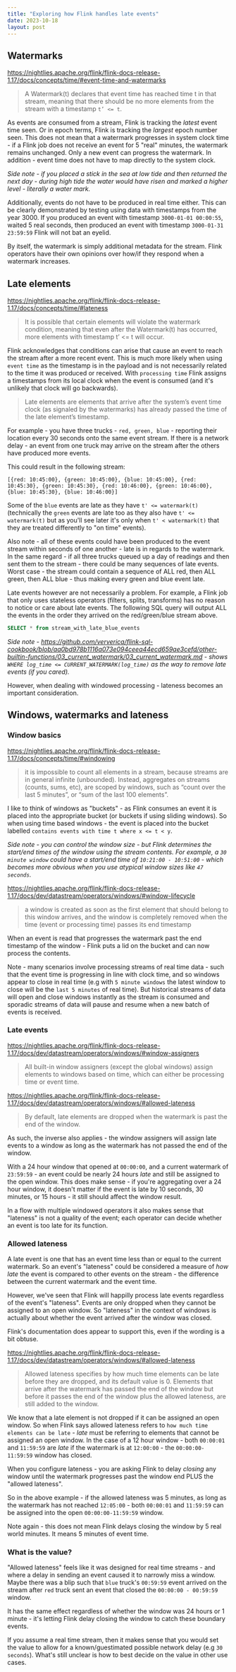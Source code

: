 ```yaml
---
title: "Exploring how Flink handles late events"
date: 2023-10-18
layout: post
---
```

## Watermarks

https://nightlies.apache.org/flink/flink-docs-release-1.17/docs/concepts/time/#event-time-and-watermarks

> A Watermark(t) declares that event time has reached time t in that stream, meaning that there should be no more elements from the stream with a timestamp `t’ <= t`.

As events are consumed from a stream, Flink is tracking the _latest_ event time seen. Or in epoch terms, Flink is tracking the _largest_ epoch number seen. This does not mean that a watermark progresses in system clock time - if a Flink job does not receive an event for 5 "real" minutes, the watermark remains unchanged. Only a new event can progress the watermark. In addition - event time does not have to map directly to the system clock.

_Side note - if you placed a stick in the sea at low tide and then returned the next day - during high tide the water would have risen and marked a higher level - literally a water mark._

Additionally, events do not have to be produced in real time either. This can be clearly demonstrated by testing using data with timestamps from the year 3000. If you produced an event with timestamp `3000-01-01 00:00:55`, waited 5 real seconds, then produced an event with timestamp `3000-01-31 23:59:59` Flink will not bat an eyelid.

By itself, the watermark is simply additional metadata for the stream. Flink operators have their own opinions over how/if they respond when a watermark increases.

## Late elements

https://nightlies.apache.org/flink/flink-docs-release-1.17/docs/concepts/time/#lateness

> It is possible that certain elements will violate the watermark condition, meaning that even after the Watermark(t) has occurred, more elements with timestamp t’ <= t will occur.

Flink acknowledges that conditions can arise that cause an event to reach the stream after a more recent event. This is much more likely when using `event time` as the timestamp is in the payload and is not necessarily related to the time it was produced or received. With `processing time` Flink assigns a timestamps from its local clock when the event is consumed (and it's unlikely that clock will go backwards).

> Late elements are elements that arrive after the system’s event time clock (as signaled by the watermarks) has already passed the time of the late element’s timestamp.

For example - you have three trucks - `red, green, blue` - reporting their location every 30 seconds onto the same event stream. If there is a network delay - an event from one truck may arrive on the stream after the others have produced more events.

This could result in the following stream:

`[{red: 10:45:00}, {green: 10:45:00}, {blue: 10:45:00}, {red: 10:45:30}, {green: 10:45:30}, {red: 10:46:00}, {green: 10:46:00}, {blue: 10:45:30}, {blue: 10:46:00}]`

Some of the `blue` events are late as they have `t' <= watermark(t)` (technically the `green` events are late too as they also have `t' <= watermark(t)` but as you'll see later it's only when `t' < watermark(t)` that they are treated differently to "on time" events).

Also note - all of these events could have been produced to the event stream within seconds of one another - late is in regards to the watermark. In the same regard - if all three trucks queued up a day of readings and then sent them to the stream - there could be many sequences of late events. Worst case - the stream could contain a sequence of ALL red, then ALL green, then ALL blue - thus making every green and blue event late.

Late events however are not necessarily a problem. For example, a Flink job that only uses stateless operators (filters, splits, transforms) has no reason to notice or care about late events. The following SQL query will output ALL the events in the order they arrived on the red/green/blue stream above.

```sql
SELECT * from stream_with_late_blue_events
```

_Side note - https://github.com/ververica/flink-sql-cookbook/blob/aa0bd978b1116a073e094ceea44ecd659ae3cefd/other-builtin-functions/03_current_watermark/03_current_watermark.md - shows `WHERE log_time <= CURRENT_WATERMARK(log_time)` as the way to remove late events (if you cared)._

However, when dealing with windowed processing - lateness becomes an important consideration.

## Windows, watermarks and lateness

### Window basics

https://nightlies.apache.org/flink/flink-docs-release-1.17/docs/concepts/time/#windowing

> it is impossible to count all elements in a stream, because streams are in general infinite (unbounded). Instead, aggregates on streams (counts, sums, etc), are scoped by windows, such as “count over the last 5 minutes”, or “sum of the last 100 elements”.

I like to think of windows as "buckets" - as Flink consumes an event it is placed into the appropriate bucket (or buckets if using sliding windows). So when using time based windows - the event is placed into the bucket labelled `contains events with time t where x <= t < y`.

_Side note - you can control the window size - but Flink determines the start/end times of the window using the stream contents. For example, a `30 minute window` could have a start/end time of `10:21:00 - 10:51:00` - which becomes more obvious when you use atypical window sizes like `47 seconds`._

https://nightlies.apache.org/flink/flink-docs-release-1.17/docs/dev/datastream/operators/windows/#window-lifecycle

> a window is created as soon as the first element that should belong to this window arrives, and the window is completely removed when the time (event or processing time) passes its end timestamp

When an event is read that progresses the watermark past the end timestamp of the window - Flink puts a lid on the bucket and can now process the contents.

Note - many scenarios involve processing streams of real time data - such that the event time is progressing in line with clock time, and so windows appear to close in real time (e.g with `5 minute windows` the latest window to close will be the `last 5 minutes` of real time). But historical streams of data will open and close windows instantly as the stream is consumed and sporadic streams of data will pause and resume when a new batch of events is received.

### Late events

https://nightlies.apache.org/flink/flink-docs-release-1.17/docs/dev/datastream/operators/windows/#window-assigners

> All built-in window assigners (except the global windows) assign elements to windows based on time, which can either be processing time or event time.

https://nightlies.apache.org/flink/flink-docs-release-1.17/docs/dev/datastream/operators/windows/#allowed-lateness

> By default, late elements are dropped when the watermark is past the end of the window.

As such, the inverse also applies - the window assigners will assign late events to a window as long as the watermark has not passed the end of the window.

With a 24 hour window that opened at `00:00:00`, and a current watermark of `23:59:59` - an event could be nearly 24 hours _late_ and still be assigned to the open window. This does make sense - if you're aggregating over a 24 hour window, it doesn't matter if the event is late by 10 seconds, 30 minutes, or 15 hours - it still should affect the window result.

In a flow with multiple windowed operators it also makes sense that "lateness" is not a quality of the event; each operator can decide whether an event is too late for its function.

### Allowed lateness

A late event is one that has an event time less than or equal to the current watermark. So an event's "lateness" could be considered a measure of _how late_ the event is compared to other events on the stream - the difference between the current watermark and the event time.

However, we've seen that Flink will happilly process late events regardless of the event's "lateness". Events are only dropped when they cannot be assigned to an open window. So "lateness" in the context of windows is actually about whether the event arrived after the window was closed.

Flink's documentation does appear to support this, even if the wording is a bit obtuse.

https://nightlies.apache.org/flink/flink-docs-release-1.17/docs/dev/datastream/operators/windows/#allowed-lateness

> Allowed lateness specifies by how much time elements can be late before they are dropped, and its default value is 0. Elements that arrive after the watermark has passed the end of the window but before it passes the end of the window plus the allowed lateness, are still added to the window.

We know that a late element is not dropped if it can be assigned an open window. So when Flink says allowed lateness refers to `how much time elements can be late` - _late_ must be referring to elements that cannot be assigned an open window. In the case of a 12 hour window - both `00:00:01` and `11:59:59` are _late_ if the watermark is at `12:00:00` - the `00:00:00-11:59:59` window has closed.

When you configure lateness - you are asking Flink to delay _closing_ any window until the watermark progresses past the window end PLUS the "allowed lateness".

So in the above example - if the allowed lateness was 5 minutes, as long as the watermark has not reached `12:05:00` - both `00:00:01` and `11:59:59` can be assigned into the open `00:00:00-11:59:59` window.

Note again - this does not mean Flink delays closing the window by 5 real world minutes. It means 5 minutes of event time.

### What is the value?

"Allowed lateness" feels like it was designed for real time streams - and where a delay in sending an event caused it to narrowly miss a window. Maybe there was a blip such that `blue` truck's `00:59:59` event arrived on the stream after `red` truck sent an event that closed the `00:00:00 - 00:59:59` window.

It has the same effect regardless of whether the window was 24 hours or 1 minute - it's letting Flink delay closing the window to catch these boundary events.

If you assume a real time stream, then it makes sense that you would set the value to allow for a known/guestimated possible network delay (e.g `30 seconds`). What's still unclear is how to best decide on the value in other use cases.
